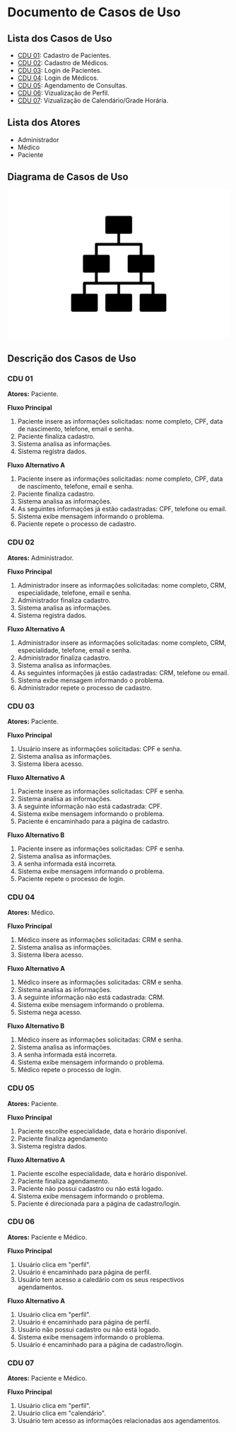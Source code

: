 # Documento de Casos de Uso

## Lista dos Casos de Uso

 - [CDU 01](#CDU-01): Cadastro de Pacientes.
 - [CDU 02](#CDU-02): Cadastro de Médicos.
 - [CDU 03](#CDU-03): Login de Pacientes.
 - [CDU 04](#CDU-04): Login de Médicos.
 - [CDU 05](#CDU-05): Agendamento de Consultas.
 - [CDU 06](#CDU-06): Vizualização de Perfil.
 - [CDU 07](#CDU-07): Vizualização de Calendário/Grade Horária.


## Lista dos Atores

 - Administrador
 - Médico
 - Paciente

## Diagrama de Casos de Uso

![Diagrama de Casos de Uso](diagrama-exemplo.png)

## Descrição dos Casos de Uso

### CDU 01

**Atores:** Paciente.

**Fluxo Principal**

1. Paciente insere as informações solicitadas: nome completo, CPF, data de nascimento, telefone, email e senha.
2. Paciente finaliza cadastro.
3. Sistema analisa as informações.
4. Sistema registra dados.

**Fluxo Alternativo A**

1. Paciente insere as informações solicitadas: nome completo, CPF, data de nascimento, telefone, email e senha.
2. Paciente finaliza cadastro.
3. Sistema analisa as informações.
4. As seguintes informações já estão cadastradas: CPF, telefone ou email.
5. Sistema exibe mensagem informando o problema.
6. Paciente repete o processo de cadastro.

### CDU 02

**Atores:** Administrador.

**Fluxo Principal**

1. Administrador insere as informações solicitadas: nome completo, CRM, especialidade, telefone, email e senha.
2. Administrador finaliza cadastro.
3. Sistema analisa as informações.
4. Sistema registra dados.

**Fluxo Alternativo A**

1. Administrador insere as informações solicitadas: nome completo, CRM, especialidade, telefone, email e senha.
2. Administrador finaliza cadastro.
3. Sistema analisa as informações.
4. As seguintes informações já estão cadastradas: CRM, telefone ou email.
5. Sistema exibe mensagem informando o problema.
6. Administrador repete o processo de cadastro.

### CDU 03

**Atores:** Paciente.

**Fluxo Principal**

1. Usuário insere as informações solicitadas: CPF e senha.
2. Sistema analisa as informações.
3. Sistema libera acesso.

**Fluxo Alternativo A**

1. Paciente insere as informações solicitadas: CPF e senha.
2. Sistema analisa as informações.
3. A seguinte informação não está cadastrada: CPF.
4. Sistema exibe mensagem informando o problema.
5. Paciente é encaminhado para a página de cadastro.

**Fluxo Alternativo B**

1. Paciente insere as informações solicitadas: CPF e senha.
2. Sistema analisa as informações.
3. A senha informada está incorreta.
4. Sistema exibe mensagem informando o problema.
5. Paciente repete o processo de login.

### CDU 04

**Atores:** Médico.

**Fluxo Principal**

1. Médico insere as informações solicitadas: CRM e senha.
2. Sistema analisa as informações.
3. Sistema libera acesso.

**Fluxo Alternativo A**

1. Médico insere as informações solicitadas: CRM e senha.
2. Sistema analisa as informações.
3. A seguinte informação não está cadastrada: CRM.
4. Sistema exibe mensagem informando o problema.
5. Sistema nega acesso.

**Fluxo Alternativo B**

1. Médico insere as informações solicitadas: CRM e senha.
2. Sistema analisa as informações.
3. A senha informada está incorreta.
4. Sistema exibe mensagem informando o problema.
5. Médico repete o processo de login.

### CDU 05

**Atores:** Paciente.

**Fluxo Principal**

1. Paciente escolhe especialidade, data e horário disponível.
2. Paciente finaliza agendamento
3. Sistema registra dados.

**Fluxo Alternativo A**

1. Paciente escolhe especialidade, data e horário disponível.
2. Paciente finaliza agendamento.
3. Paciente não possui cadastro ou não está logado.
4. Sistema exibe mensagem informando o problema.
5. Paciente é direcionada para a página de cadastro/login.

### CDU 06

**Atores:** Paciente e Médico.

**Fluxo Principal**

1. Usuário clica em "perfil".
2. Usuário é encaminhado para página de perfil.
3. Usuário tem acesso a caledário com os seus respectivos agendamentos.

**Fluxo Alternativo A**

1. Usuário clica em "perfil".
2. Usuário é encaminhado para página de perfil.
3. Usuário não possui cadastro ou não está logado.
4. Sistema exibe mensagem informando o problema.
5. Usuário é encaminhado para a página de cadastro/login.

### CDU 07

**Atores:** Paciente e Médico.

**Fluxo Principal**

1. Usuário clica em "perfil".
2. Usuário clica em "calendário".
3. Usuário tem acesso as informações relacionadas aos agendamentos.
